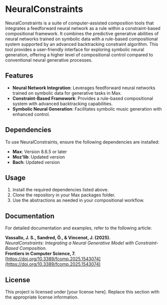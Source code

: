 # NeuralConstraints

NeuralConstraints is a suite of computer-assisted composition tools that integrates a feedforward neural network as a rule within a constraint-based compositional framework. It combines the predictive generative abilities of neural networks trained on symbolic data with a rule-based compositional system supported by an advanced backtracking constraint algorithm. This tool provides a user-friendly interface for exploring symbolic neural generation, offering a higher level of compositional control compared to conventional neural generative processes.

## Features

- **Neural Network Integration**: Leverages feedforward neural networks trained on symbolic data for generative tasks in Max.
- **Constraint-Based Framework**: Provides a rule-based compositional system with advanced backtracking capabilities.
- **Symbolic Neural Generation**: Facilitates symbolic music generation with enhanced control.

## Dependencies

To use NeuralConstraints, ensure the following dependencies are installed:

- **Max**: Version 8.6.5 or later
- **Moz'lib**: Updated version
- **Bach**: Updated version

## Usage

1. Install the required dependencies listed above.
2. Clone the repository in your Max packages folder.
3. Use the abstractions as needed in your compositional workflow.

## Documentation

For detailed documentation and examples, refer to the following article:

**Vassallo, J. S., Sandred, Ö., & Vincenot, J. (2025).**  
_NeuralConstraints: Integrating a Neural Generative Model with Constraint-Based Composition._  
**Frontiers in Computer Science, 7.**  
[https://doi.org/10.3389/fcomp.2025.1543074](https://doi.org/10.3389/fcomp.2025.1543074)

## License

This project is licensed under [your license here]. Replace this section with the appropriate license information.
